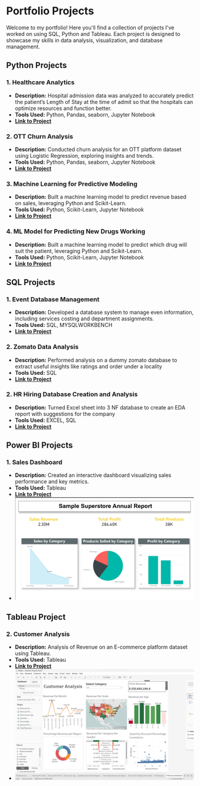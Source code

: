 # Portfolio Projects

Welcome to my portfolio! Here you'll find a collection of projects I've worked on using SQL, Python and Tableau. Each project is designed to showcase my skills in data analysis, visualization, and database management.


## Python Projects


### 1. Healthcare Analytics 

- **Description:** Hospital admission data was analyzed to accurately predict the patient’s Length of Stay at the time of admit so that the hospitals can optimize resources and function better.
- **Tools Used:** Python, Pandas, seaborn, Jupyter Notebook
- **[Link to Project](https://github.com/sujitojha25/DATA_ANALYTICS_PORTFOLIO/blob/main/Healthcare%20Analytics.ipynb)**

### 2. OTT Churn Analysis 

- **Description:** Conducted churn analysis for an OTT platform dataset using Logistic Regression, exploring insights and trends.
- **Tools Used:** Python, Pandas, seaborn, Jupyter Notebook
- **[Link to Project](https://github.com/sujitojha25/DATA_ANALYTICS_PORTFOLIO/blob/main/OTT%20CHURN%20ANALYSIS.ipynb)**

### 3. Machine Learning for Predictive Modeling

- **Description:** Built a machine learning model to predict revenue based on sales, leveraging Python and Scikit-Learn.
- **Tools Used:** Python, Scikit-Learn, Jupyter Notebook
- **[Link to Project](https://github.com/sujitojha25/DATA_ANALYTICS_PORTFOLIO/blob/main/Revenue_Sales%20linear%20regression.ipynb)**

### 4. ML Model for Predicting New Drugs Working 

- **Description:** Built a machine learning model to predict which drug will suit the patient, leveraging Python and Scikit-Learn.
- **Tools Used:** Python, Scikit-Learn, Jupyter Notebook
- **[Link to Project](https://github.com/sujitojha25/DATA_ANALYTICS_PORTFOLIO/blob/main/Drug%20prediction.ipynb)**

## SQL Projects

### 1. Event Database Management

- **Description:** Developed a database system to manage even information, including services costing and department assignments.
- **Tools Used:** SQL, MYSQLWORKBENCH
- **[Link to Project](https://github.com/sujitojha25/DATA_ANALYTICS_PORTFOLIO/blob/main/SQL-%20Event%20managment%20System.sql)**

### 2. Zomato Data Analysis
 - **Description:** Performed analysis on a dummy zomato database to extract useful insights like ratings and order under a locality
 - **Tools Used:** SQL
 - **[Link to Project](https://github.com/sujitojha25/DATA_ANALYTICS_PORTFOLIO/blob/main/ZOMATO_DATA_ANALYSIS.sql)**

### 2. HR Hiring Database Creation and Analysis
 - **Description:** Turned Excel sheet into 3 NF database to create an EDA report with suggestions for the company
 - **Tools Used:** EXCEL, SQL
 - **[Link to Project](https://github.com/sujitojha25/DATA_ANALYTICS_PORTFOLIO/blob/main/SQL-%20DBMS%20%26%20ANLYSIS.pdf)**



## Power BI Projects

### 1. Sales Dashboard

- **Description:** Created an interactive dashboard visualizing sales performance and key metrics.
- **Tools Used:** Tableau
- **[Link to Project](https://github.com/sujitojha25/DATA_ANALYTICS_PORTFOLIO/blob/main/Sales%20Insights%20-%20Data%20Analysis%20Project%20using%20Tableau.twbx)**
- ![Sales Dashboard](https://github.com/sujitojha25/DATA_ANALYTICS_PORTFOLIO/blob/main/Screenshot%202024-02-16%20165202.png)


## Tableau Project

### 2. Customer Analysis

- **Description:** Analysis of Revenue on an E-commerce platform dataset using Tableau.
- **Tools Used:** Tableau
- **[Link to Project](https://github.com/sujitojha25/DATA_ANALYTICS_PORTFOLIO/blob/main/Tableau_Customer%20Analysis%20Project.twbx)**
- ![Revenue Dashboard](https://github.com/sujitojha25/DATA_ANALYTICS_PORTFOLIO/blob/main/Screenshot%202023-12-30%20152947.png)
